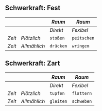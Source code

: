 
## Schwerkraft: Fest

|        |              | *Raum*    | *Raum*      |
| ------ | ------------ | --------- | ----------- |
|        |              | *Direkt*  | *Fexibel*   |
| *Zeit* | *Plötzlich*  | `stoßen`  | `peitschen` |
| *Zeit* | *Allmählich* | `drücken` | `wringen`   |

## Schwerkraft: Zart

|        |              | *Raum*    | *Raum*     |
| ------ | ------------ | --------- | ---------- |
|        |              | *Direkt*  | *Fexibel*  |
| *Zeit* | *Plötzlich*  | `tupfen`  | `flattern` |
| *Zeit* | *Allmählich* | `gleiten` | `schweben` |
